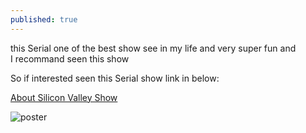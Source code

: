```yaml
---
published: true
---
```

this Serial one of the best show see in my life and very super fun and  
I recommand seen this show

So if interested seen this Serial show link in below:

[About Silicon Valley Show](https://en.wikipedia.org/wiki/Silicon_Valley_(TV_series) "About Silicon Valley Show")

![poster]({{site.baseurl}}/_posts/375px-Silicon_valley_title.png)

